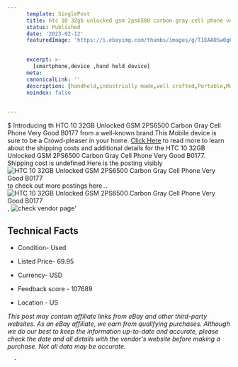 ```yaml
---
      template: SinglePost
      title: htc 10 32gb unlocked gsm 2ps6500 carbon gray cell phone very good b0177
      status: Published
      date: '2023-02-12'
      featuredImage: 'https://i.ebayimg.com/thumbs/images/g/T1EAAOSw0gRj3VIz/s-l225.jpg'
       

      excerpt: >-
        [smartphone,device ,hand held device]
      meta:
      canonicalLink: ''
      description: [handheld,industrially made,well crafted,Portable,Mobile,Compact,Convenient,Lightweight,Maneuverable,Man-portable,Miniature,Carriable,Hand-held,Light,Holdable,Transportable,Mobile device,Pocket-sized,On-the-go,Wireless,Cordless,Compact size,Convenient size, smartphone,device ,hand held device]
      noindex: false
      

---
```

$
      Introducing th HTC 10 32GB Unlocked GSM 2PS6500 Carbon Gray Cell Phone Very Good B0177 from a well-known brand.This Mobile device  is sure to be a Crowd-pleaser in your home. [Click Here](https://www.ebay.com/itm/144929191760?hash=item21be73f750%3Ag%3AT1EAAOSw0gRj3VIz&mkevt=1&mkcid=1&mkrid=711-53200-19255-0&campid=%253CePNCampaignId%253E&customid=%253CreferenceId%253E&toolid=10049) to read more to learn about the shipping costs and additional details for the HTC 10 32GB Unlocked GSM 2PS6500 Carbon Gray Cell Phone Very Good B0177. Shipping cost is undefined.Here is the posting visibly ![HTC 10 32GB Unlocked GSM 2PS6500 Carbon Gray Cell Phone Very Good B0177](https://i.ebayimg.com/thumbs/images/g/T1EAAOSw0gRj3VIz/s-l225.jpg) to check out more postings here... ![HTC 10 32GB Unlocked GSM 2PS6500 Carbon Gray Cell Phone Very Good B0177](https://i.ebayimg.com/images/g/T1EAAOSw0gRj3VIz/s-l1200.jpg), ![check vendor page](https://origin-galleryplus.ebayimg.com/ws/web/144929191760_2_0_1/225x225.jpg,https://origin-galleryplus.ebayimg.com/ws/web/144929191760_3_0_1/225x225.jpg,https://origin-galleryplus.ebayimg.com/ws/web/144929191760_4_0_1/225x225.jpg)'

      

 ## Technical Facts 



     
      

 - Condition- Used 


      

 - Listed Price- 69.95 


      

 - Currency- USD 


      

 - Feedback score - 107689 


      

 - Location - US 


      
      

 *_This post may contain affiliate links from eBay and other third-party websites. As an eBay affiliate, we earn from qualifying purchases. Although we do our best to keep the information up-to-date and accurate, please check the date and all details with the vendor's website before making a purchase. Not all data may be accurate._*




      -
